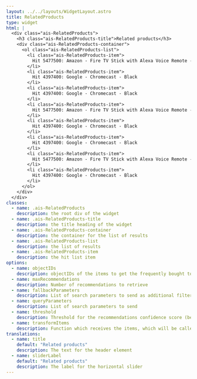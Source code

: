 ```yaml
---
layout: ../../layouts/WidgetLayout.astro
title: RelatedProducts
type: widget
html: |
  <div class="ais-RelatedProducts">
    <h3 class="ais-RelatedProducts-title">Related products</h3>
    <div class="ais-RelatedProducts-container">
      <ol class="ais-RelatedProducts-list">
        <li class="ais-RelatedProducts-item">
          Hit 5477500: Amazon - Fire TV Stick with Alexa Voice Remote - Black
        </li>
        <li class="ais-RelatedProducts-item">
          Hit 4397400: Google - Chromecast - Black
        </li>
        <li class="ais-RelatedProducts-item">
          Hit 4397400: Google - Chromecast - Black
        </li>
        <li class="ais-RelatedProducts-item">
          Hit 5477500: Amazon - Fire TV Stick with Alexa Voice Remote - Black
        </li>
        <li class="ais-RelatedProducts-item">
          Hit 4397400: Google - Chromecast - Black
        </li>
        <li class="ais-RelatedProducts-item">
          Hit 4397400: Google - Chromecast - Black
        </li>
        <li class="ais-RelatedProducts-item">
          Hit 5477500: Amazon - Fire TV Stick with Alexa Voice Remote - Black
        </li>
        <li class="ais-RelatedProducts-item">
          Hit 4397400: Google - Chromecast - Black
        </li>
      </ol>
    </div>
  </div>
classes:
  - name: .ais-RelatedProducts
    description: the root div of the widget
  - name: .ais-RelatedProducts-title
    description: the title heading of the widget
  - name: .ais-RelatedProducts-container
    description: the container for the list of results
  - name: .ais-RelatedProducts-list
    description: the list of results
  - name: .ais-RelatedProducts-item
    description: the hit list item
options:
  - name: objectIDs
    description: objectIDs of the items to get the frequently bought together items from
  - name: maxRecommendations
    description: Number of recommendations to retrieve
  - name: fallbackParameters
    description: List of search parameters to send as additional filters to use as fallback when there aren't enough recommendations.
  - name: queryParameters
    description: List of search parameters to send
  - name: threshold
    description: Threshold for the recommendations confidence score (between 0 and 100)
  - name: transformItems
    description: Function which receives the items, which will be called before displaying them. Should return a new array with the same shape as the original array. Useful for mapping over the items to transform, remove or reorder them
translations:
  - name: title
    default: "Related products"
    description: The text for the header element
  - name: sliderLabel
    default: "Related products"
    description: The label for the horizontal slider
---
```

